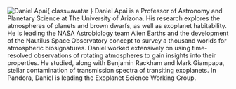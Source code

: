 ![Daniel Apai](Apai.jpg){ class=avatar }
Daniel Apai is a Professor of Astronomy and Planetary Science at The University of Arizona. His research explores the atmospheres of planets and brown dwarfs, as well as exoplanet habitability. He is leading the NASA Astrobiology team Alien Earths and the development of the Nautilus Space Observatory concept to survey a thousand worlds for atmospheric biosignatures. Daniel worked extensively on using time-resolved observations of rotating atmospheres to gain insights into their properties. He studied, along with Benjamin Rackham and Mark Giampapa, stellar contamination of transmission spectra of transiting exoplanets. In Pandora, Daniel is leading the Exoplanet Science Working Group.
